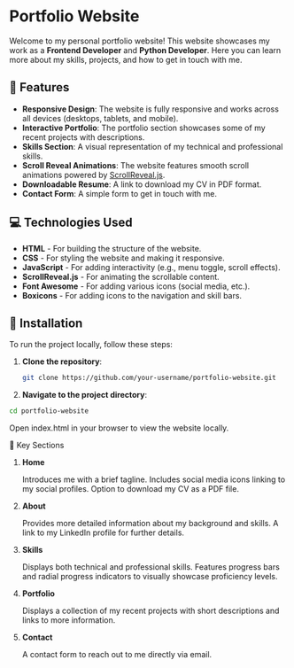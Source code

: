 
# Portfolio Website

Welcome to my personal portfolio website! This website showcases my work as a **Frontend Developer** and **Python Developer**. Here you can learn more about my skills, projects, and how to get in touch with me.

## 🚀 Features

- **Responsive Design**: The website is fully responsive and works across all devices (desktops, tablets, and mobile).
- **Interactive Portfolio**: The portfolio section showcases some of my recent projects with descriptions.
- **Skills Section**: A visual representation of my technical and professional skills.
- **Scroll Reveal Animations**: The website features smooth scroll animations powered by [ScrollReveal.js](https://scrollrevealjs.org/).
- **Downloadable Resume**: A link to download my CV in PDF format.
- **Contact Form**: A simple form to get in touch with me.

## 💻 Technologies Used

- **HTML** - For building the structure of the website.
- **CSS** - For styling the website and making it responsive.
- **JavaScript** - For adding interactivity (e.g., menu toggle, scroll effects).
- **ScrollReveal.js** - For animating the scrollable content.
- **Font Awesome** - For adding various icons (social media, etc.).
- **Boxicons** - For adding icons to the navigation and skill bars.

## 🔧 Installation

To run the project locally, follow these steps:

1. **Clone the repository**:

   ```bash
   git clone https://github.com/your-username/portfolio-website.git
   ```
2. **Navigate to the project directory**:
```bash
cd portfolio-website
```
Open index.html in your browser to view the website locally.

🎯 Key Sections
1. **Home**

    Introduces me with a brief tagline.
    Includes social media icons linking to my social profiles.
    Option to download my CV as a PDF file.

2. **About**

    Provides more detailed information about my background and skills.
    A link to my LinkedIn profile for further details.

3. **Skills**

    Displays both technical and professional skills.
    Features progress bars and radial progress indicators to visually showcase proficiency levels.

4. **Portfolio**

    Displays a collection of my recent projects with short descriptions and links to more information.

5. **Contact**

    A contact form to reach out to me directly via email.

